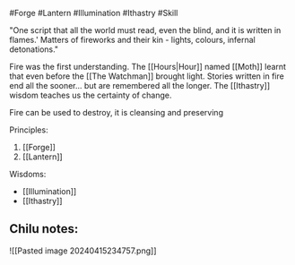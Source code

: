 #Forge #Lantern #Illumination #Ithastry #Skill 

"One script that all the world must read, even the blind, and it is written in flames.' Matters of fireworks and their kin - lights, colours, infernal detonations."

Fire was the first understanding. The [[Hours|Hour]] named [[Moth]] learnt that even before the [[The Watchman]] brought light. Stories written in fire end all the sooner... but are remembered all the longer. The [[Ithastry]] wisdom teaches us the certainty of change.

Fire can be used to destroy, it is cleansing and preserving

Principles:
1. [[Forge]]
2. [[Lantern]]

Wisdoms:
- [[Illumination]]
- [[Ithastry]]

Chilu notes:
- 

![[Pasted image 20240415234757.png]]